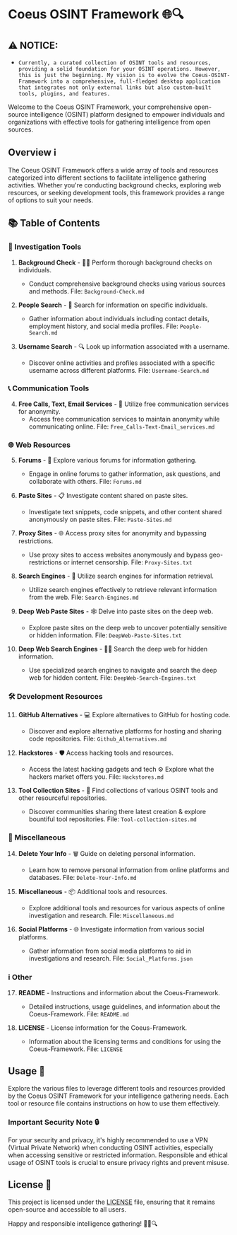 

# Coeus OSINT Framework 🌐🔍

## ⚠️ **NOTICE:**
- ``Currently, a curated collection of OSINT tools and resources, providing a solid foundation for your OSINT operations. However, this is just the beginning. My vision is to evolve the Coeus-OSINT-Framework into a comprehensive, full-fledged desktop application that integrates not only external links but also custom-built tools, plugins, and features.``

Welcome to the Coeus OSINT Framework, your comprehensive open-source intelligence (OSINT) platform designed to empower individuals and organizations with effective tools for gathering intelligence from open sources.

## Overview ℹ️

The Coeus OSINT Framework offers a wide array of tools and resources categorized into different sections to facilitate intelligence gathering activities. Whether you're conducting background checks, exploring web resources, or seeking development tools, this framework provides a range of options to suit your needs.

## 📚 Table of Contents

### 🔎 Investigation Tools
1. **Background Check** - 🕵️‍♂️ Perform thorough background checks on individuals.
   - Conduct comprehensive background checks using various sources and methods.
   File: `Background-Check.md`

2. **People Search** - 👥 Search for information on specific individuals.
   - Gather information about individuals including contact details, employment history, and social media profiles.
   File: `People-Search.md`

3. **Username Search** - 🔍 Look up information associated with a username.
   - Discover online activities and profiles associated with a specific username across different platforms.
   File: `Username-Search.md`

### 📞 Communication Tools
4. **Free Calls, Text, Email Services** - 📱 Utilize free communication services for anonymity.
   - Access free communication services to maintain anonymity while communicating online.
   File: `Free_Calls-Text-Email_services.md`

### 🌐 Web Resources
5. **Forums** - 💬 Explore various forums for information gathering.
   - Engage in online forums to gather information, ask questions, and collaborate with others.
   File: `Forums.md`

6. **Paste Sites** - 📋 Investigate content shared on paste sites.
   - Investigate text snippets, code snippets, and other content shared anonymously on paste sites.
   File: `Paste-Sites.md`

7. **Proxy Sites** - 🌐 Access proxy sites for anonymity and bypassing restrictions.
   - Use proxy sites to access websites anonymously and bypass geo-restrictions or internet censorship.
   File: `Proxy-Sites.txt`

8. **Search Engines** - 🔎 Utilize search engines for information retrieval.
   - Utilize search engines effectively to retrieve relevant information from the web.
   File: `Search-Engines.md`

9. **Deep Web Paste Sites** - 🕸️ Delve into paste sites on the deep web.
   - Explore paste sites on the deep web to uncover potentially sensitive or hidden information.
   File: `DeepWeb-Paste-Sites.txt`

10. **Deep Web Search Engines** - 🕵️‍♂️ Search the deep web for hidden information.
    - Use specialized search engines to navigate and search the deep web for hidden content.
    File: `DeepWeb-Search-Engines.txt`

### 🛠️ Development Resources
11. **GitHub Alternatives** - 💻 Explore alternatives to GitHub for hosting code.
    - Discover and explore alternative platforms for hosting and sharing code repositories.
    File: `Github_Alternatives.md`

12. **Hackstores** - 🛡️ Access hacking tools and resources.
    - Access the latest hacking gadgets and tech ⚙️ Explore what the hackers market offers you.
    File: `Hackstores.md`

13. **Tool Collection Sites** - 🧰 Find collections of various OSINT tools and other resourceful repositories.
    - Discover communities sharing there latest creation & explore bountiful tool repositories.
    File: `Tool-collection-sites.md`

### 🔄 Miscellaneous
14. **Delete Your Info** - 🗑️ Guide on deleting personal information.
    - Learn how to remove personal information from online platforms and databases.
    File: `Delete-Your-Info.md`

15. **Miscellaneous** - 📦 Additional tools and resources.
    - Explore additional tools and resources for various aspects of online investigation and research.
    File: `Miscellaneous.md`

16. **Social Platforms** - 🌐 Investigate information from various social platforms.
    - Gather information from social media platforms to aid in investigations and research.
    File: `Social_Platforms.json`

### ℹ️ Other
17. **README** - Instructions and information about the Coeus-Framework.
    - Detailed instructions, usage guidelines, and information about the Coeus-Framework.
    File: `README.md`

18. **LICENSE** - License information for the Coeus-Framework.
    - Information about the licensing terms and conditions for using the Coeus-Framework.
    File: `LICENSE`

## Usage 🚀

Explore the various files to leverage different tools and resources provided by the Coeus OSINT Framework for your intelligence gathering needs. Each tool or resource file contains instructions on how to use them effectively.

### Important Security Note 🔒

For your security and privacy, it's highly recommended to use a VPN (Virtual Private Network) when conducting OSINT activities, especially when accessing sensitive or restricted information. Responsible and ethical usage of OSINT tools is crucial to ensure privacy rights and prevent misuse.

## License 📜

This project is licensed under the [LICENSE](LICENSE) file, ensuring that it remains open-source and accessible to all users.

Happy and responsible intelligence gathering! 🕵️‍♂️🔍
